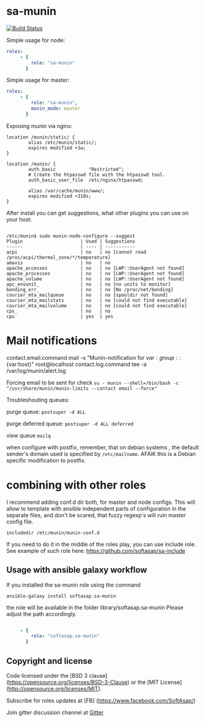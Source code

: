 sa-munin
========

[![Build Status](https://travis-ci.org/softasap/sa-munin.svg?branch=master)](https://travis-ci.org/softasap/sa-munin)


Simple usage for node:

```YAML
roles:
     - {
         role: "sa-munin"
       }

```

Simple usage for master:

```YAML
roles:
     - {
         role: "sa-munin",
         munin_mode: master
       }

```



Exposing munin via nginx:

```
location /munin/static/ {
        alias /etc/munin/static/;
        expires modified +1w;
}

location /munin/ {
        auth_basic            "Restricted";
        # Create the htpasswd file with the htpasswd tool.
        auth_basic_user_file  /etc/nginx/htpasswd;

        alias /var/cache/munin/www/;
        expires modified +310s;
}
```


After install you can get suggestions, what other plugins you can use on your host:

```SHELL

/etc/munin$ sudo munin-node-configure --suggest
Plugin                     | Used | Suggestions                            
------                     | ---- | -----------                            
acpi                       | no   | no [cannot read /proc/acpi/thermal_zone/*/temperature]
amavis                     | no   | no                                     
apache_accesses            | no   | no [LWP::UserAgent not found]          
apache_processes           | no   | no [LWP::UserAgent not found]          
apache_volume              | no   | no [LWP::UserAgent not found]          
apc_envunit_               | no   | no [no units to monitor]               
bonding_err_               | no   | no [No /proc/net/bonding]              
courier_mta_mailqueue      | no   | no [spooldir not found]                
courier_mta_mailstats      | no   | no [could not find executable]         
courier_mta_mailvolume     | no   | no [could not find executable]         
cps_                       | no   | no                                     
cpu                        | yes  | yes                                    

```

# Mail notifications

contact.email.command mail -s "Munin-notification for ${var:group}::${var:host}" root@localhost
contact.log.command tee -a /var/log/munin/alert.log

Forcing email to be sent for check
`su - munin --shell=/bin/bash -c "/usr/share/munin/munin-limits --contact email --force"`

Troubleshouting queues:

purge queue: `postsuper -d ALL`

purge deferred queue: `postsuper -d ALL deferred`

view queue `mailq`

when configure with postfix, remember, that on debian systems , the default sender's domain used is specified by `/etc/mailname`. AFAIK this is a Debian specific modification to postfix.

# combining with other roles

I recommend adding conf.d dir both, for master and node configs.
This will allow to template with ansible independent parts of configuration in the separate files,
and don't be scared, that fuzzy regexp's will ruin master config file.

```
includedir /etc/munin/munin-conf.d
```

If you need to do it in the middle of the roles play, you can use include role.
See example of such role here:  https://github.com/softasap/sa-include



Usage with ansible galaxy workflow
----------------------------------

If you installed the sa-munin role using the command

`
   ansible-galaxy install softasap.sa-munin
`

the role will be available in the folder library/softasap.sa-munin
Please adjust the path accordingly.

```YAML

     - {
         role: "softasap.sa-munin"
       }

```



Copyright and license
---------------------


Code licensed under the [BSD 3 clause] (https://opensource.org/licenses/BSD-3-Clause) or the [MIT License] (http://opensource.org/licenses/MIT).

Subscribe for roles updates at [FB] (https://www.facebook.com/SoftAsap/)

Join gitter discussion channel at [Gitter](https://gitter.im/softasap)
